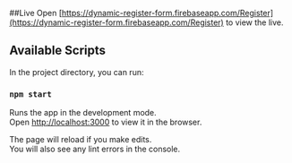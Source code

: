 ##Live
Open [https://dynamic-register-form.firebaseapp.com/Register](https://dynamic-register-form.firebaseapp.com/Register) to view the live.

## Available Scripts

In the project directory, you can run:

### `npm start`

Runs the app in the development mode.<br>
Open [http://localhost:3000](http://localhost:3000) to view it in the browser.

The page will reload if you make edits.<br>
You will also see any lint errors in the console.

